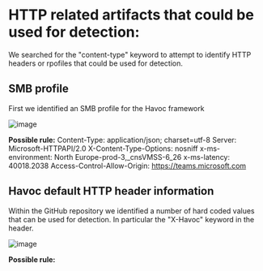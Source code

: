 

# HTTP related artifacts that could be used for detection:
We searched for the "content-type" keyword to attempt to identify HTTP headers or rpofiles that could be used for detection.

## SMB profile
First we identified an SMB profile for the Havoc framework

![image](https://github.com/m4nbat/SecBlogs/assets/16122365/61d517c4-e872-438f-bd45-cf4b2abbaa1e)

**Possible rule:**
Content-Type: application/json; charset=utf-8 Server: Microsoft-HTTPAPI/2.0 X-Content-Type-Options: nosniff x-ms-environment: North Europe-prod-3,_cnsVMSS-6_26 x-ms-latency: 40018.2038 Access-Control-Allow-Origin: https://teams.microsoft.com

## Havoc default HTTP header information
Within the GitHub repository we identified a number of hard coded values that can be used for detection. In particular the "X-Havoc" keyword in the header.

![image](https://github.com/m4nbat/SecBlogs/assets/16122365/c6436e1d-0c00-48d7-991c-b16035e7eb85)




**Possible rule:**






